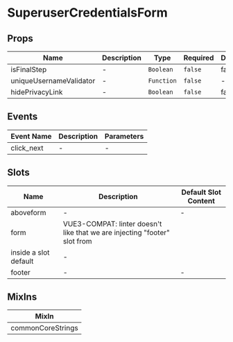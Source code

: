 # SuperuserCredentialsForm

## Props

<!-- @vuese:SuperuserCredentialsForm:props:start -->
|Name|Description|Type|Required|Default|
|---|---|---|---|---|
|isFinalStep|-|`Boolean`|`false`|false|
|uniqueUsernameValidator|-|`Function`|`false`|-|
|hidePrivacyLink|-|`Boolean`|`false`|false|

<!-- @vuese:SuperuserCredentialsForm:props:end -->


## Events

<!-- @vuese:SuperuserCredentialsForm:events:start -->
|Event Name|Description|Parameters|
|---|---|---|
|click_next|-|-|

<!-- @vuese:SuperuserCredentialsForm:events:end -->


## Slots

<!-- @vuese:SuperuserCredentialsForm:slots:start -->
|Name|Description|Default Slot Content|
|---|---|---|
|aboveform|-|-|
|form|VUE3-COMPAT: linter doesn't like that we are injecting "footer" slot from
       inside a slot default|-|
|footer|-|-|

<!-- @vuese:SuperuserCredentialsForm:slots:end -->


## MixIns

<!-- @vuese:SuperuserCredentialsForm:mixIns:start -->
|MixIn|
|---|
|commonCoreStrings|

<!-- @vuese:SuperuserCredentialsForm:mixIns:end -->
